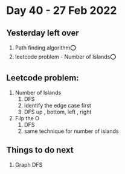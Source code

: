 # Day 40 - 27 Feb 2022

## Yesterday left over
1. Path finding algorithm⭕
2. leetcode problem - Number of Islands⭕

## Leetcode problem:
1. Number of Islands
   1. DFS
   2. identify the edge case first
   3. DFS up , bottom, left , right
2. Filp the O
   1. DFS
   2. same technique for number of islands

## Things to do next
1. Graph DFS
